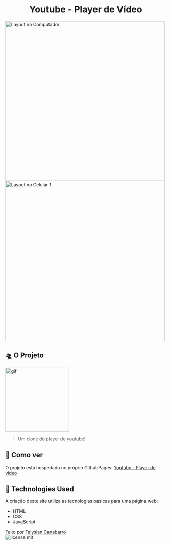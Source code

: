 <h1 align="center"> Youtube - Player de Vídeo </h1>

<img height="500" src="" alt="Layout no Computador" />
<img height="500" src="" alt="Layout no Celular 1" /> 

## 🛸 O Projeto
<img height="200" src="" alt="gif" />

<blockquote>Um clone do player do youtube!</blockquote>

 

## 📌 Como ver

O projeto está hospedado no próprio GithubPages:
[Youtube - Player de vídeo](https://yt-player-clone.vercel.app/)


## 🚀 Technologies Used

A criação deste site utiliza as tecnologias básicas para uma página web:

- HTML
- CSS
- JavaScript

Feito por <a href="https://github.com/Talyslan">Talyslan Canabarro</a>
<br/>
<img src="https://img.shields.io/badge/license-MIT-8A2BE2" alt="license mit" />
